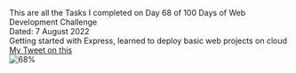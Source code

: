 This are all the Tasks I completed on Day 68 of 100 Days of Web Development Challenge<br>
Dated: 7 August 2022<br>
Getting started with Express, learned to deploy basic web projects on cloud
[My Tweet on this](https://twitter.com/Saurav_Navdhare/status/1556248297291251712)<br>
![68%](https://progress-bar.dev/68)<br>
